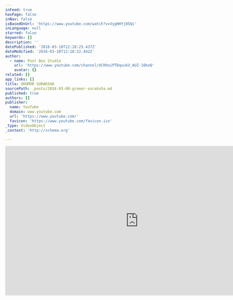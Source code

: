 ```yaml
---
inFeed: true
hasPage: false
inNav: false
isBasedOnUrl: 'https://www.youtube.com/watch?v=VygHHYj85Qs'
inLanguage: null
starred: false
keywords: []
description: ''
datePublished: '2016-03-18T12:18:25.437Z'
dateModified: '2016-03-18T12:18:22.442Z'
author:
  - name: Post Box Studio
    url: 'https://www.youtube.com/channel/UCHhoiPTDquukU_AUZ-10koQ'
    avatar: {}
related: []
app_links: []
title: GROMOR SURAKSHA
sourcePath: _posts/2016-03-08-gromor-suraksha.md
published: true
authors: []
publisher:
  name: YouTube
  domain: www.youtube.com
  url: 'https://www.youtube.com/'
  favicon: 'https://www.youtube.com/favicon.ico'
_type: VideoObject
_context: 'http://schema.org'

---
```

<iframe src="https://cdn.embedly.com/widgets/media.html?src=https%3A%2F%2Fwww.youtube.com%2Fembed%2FVygHHYj85Qs%3Ffeature%3Doembed&amp;url=https%3A%2F%2Fwww.youtube.com%2Fwatch%3Fv%3DVygHHYj85Qs&amp;image=https%3A%2F%2Fi.ytimg.com%2Fvi%2FVygHHYj85Qs%2Fhqdefault.jpg&amp;key=b7d04c9b404c499eba89ee7072e1c4f7&amp;type=text%2Fhtml&amp;schema=youtube" width="854" height="480" scrolling="no" frameborder="0" allowfullscreen="allowfullscreen" style=""></iframe>